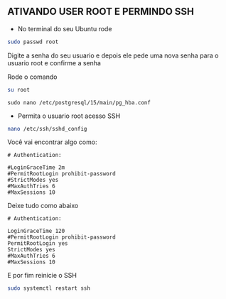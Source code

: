 ## ATIVANDO USER ROOT E PERMINDO SSH

- No terminal do seu Ubuntu rode
```bash
sudo passwd root
```
Digite a senha do seu usuario e depois ele pede uma nova senha para o usuario root e confirme a senha

Rode o comando
```bash
su root
```

<pre class="terminal"><code class="terminal-line" prefix="$">sudo nano /etc/postgresql/15/main/pg_hba.conf </code>
</pre>

- Permita o usuario root acesso SSH
```bash
nano /etc/ssh/sshd_config
```
Você vai encontrar algo como:
```
# Authentication:

#LoginGraceTime 2m
#PermitRootLogin prohibit-password
#StrictModes yes
#MaxAuthTries 6
#MaxSessions 10
```
Deixe tudo como abaixo
```
# Authentication:

LoginGraceTime 120
#PermitRootLogin prohibit-password
PermitRootLogin yes
StrictModes yes
#MaxAuthTries 6
#MaxSessions 10
```

E por fim reinicie o SSH
```bash
sudo systemctl restart ssh
```
